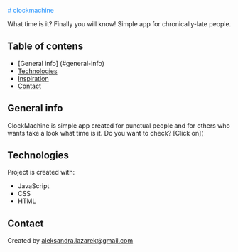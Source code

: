 <p style ='color: #1E90FF'> # clockmachine </p>
What time is it? Finally you will know! Simple app for chronically-late people.

## Table of contens
* [General info] (#general-info)
* [Technologies](#technologies)
* [Inspiration](#inspiration)
* [Contact](#contact)

## General info
ClockMachine is simple app created for punctual people and for others who wants take a look what time is it. Do you want to check? [Click on]( 

## Technologies
Project is created with:
* JavaScript
* CSS
* HTML

## Contact
Created by aleksandra.lazarek@gmail.com
